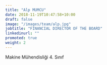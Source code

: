 ```yaml
---
title: "Alp MUMCU"
date: 2018-11-19T10:47:58+10:00
draft: false
image: "/images/team/alp.jpg"
jobtitle: "FINANCIAL DIRECTOR OF THE BOARD"
linkedinurl: ""
promoted: true
weight: 2
---
```


Makine Mühendisliği 4. Sınıf 
